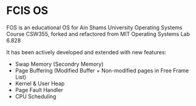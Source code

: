 # FCIS OS

FOS is an educational OS for Ain Shams University Operating Systems Course CSW355, forked and refactored from MIT Operating Systems Lab 6.828

It has been actively developed and extended with new features:

- Swap Memory (Secondry Memory)
- Page Buffering (Modified Buffer + Non-modified pages in Free Frame List)
- Kernel & User Heap
- Page Fault Handler
- CPU Scheduling
